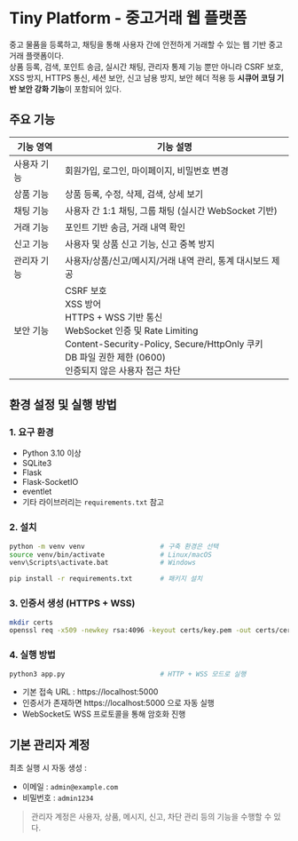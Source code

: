 # Tiny Platform - 중고거래 웹 플랫폼

중고 물품을 등록하고, 채팅을 통해 사용자 간에 안전하게 거래할 수 있는 웹 기반 중고거래 플랫폼이다.  
상품 등록, 검색, 포인트 송금, 실시간 채팅, 관리자 통제 기능 뿐만 아니라 CSRF 보호, XSS 방지, HTTPS 통신, 세션 보안, 신고 남용 방지, 보안 헤더 적용 등 **시큐어 코딩 기반 보안 강화 기능**이 포함되어 있다.



## 주요 기능

| 기능 영역      | 기능 설명 |
|----------------|----------------|
| 사용자 기능     | 회원가입, 로그인, 마이페이지, 비밀번호 변경 |
| 상품 기능       | 상품 등록, 수정, 삭제, 검색, 상세 보기 |
| 채팅 기능       | 사용자 간 1:1 채팅, 그룹 채팅 (실시간 WebSocket 기반) |
| 거래 기능       | 포인트 기반 송금, 거래 내역 확인 |
| 신고 기능       | 사용자 및 상품 신고 기능, 신고 중복 방지 |
| 관리자 기능     | 사용자/상품/신고/메시지/거래 내역 관리, 통계 대시보드 제공 |
| 보안 기능       | CSRF 보호<br>XSS 방어<br>HTTPS + WSS 기반 통신<br>WebSocket 인증 및 Rate Limiting<br>Content-Security-Policy, Secure/HttpOnly 쿠키<br>DB 파일 권한 제한 (0600)<br> 인증되지 않은 사용자 접근 차단 |



## 환경 설정 및 실행 방법

### 1. 요구 환경

- Python 3.10 이상
- SQLite3
- Flask
- Flask-SocketIO
- eventlet
- 기타 라이브러리는 `requirements.txt` 참고


### 2. 설치

```bash
python -m venv venv                   # 구축 환경은 선택
source venv/bin/activate              # Linux/macOS
venv\Scripts\activate.bat             # Windows

pip install -r requirements.txt       # 패키지 설치
```

### 3. 인증서 생성 (HTTPS + WSS)

```bash
mkdir certs
openssl req -x509 -newkey rsa:4096 -keyout certs/key.pem -out certs/cert.pem -days 365 -nodes
```


### 4. 실행 방법
```bash
python3 app.py                        # HTTP + WSS 모드로 실행
```
- 기본 접속 URL : https://localhost:5000
- 인증서가 존재하면 https://localhost:5000 으로 자동 실행
- WebSocket도 WSS 프로토콜을 통해 암호화 진행


## 기본 관리자 계정
최초 실행 시 자동 생성 : 
- 이메일 : `admin@example.com`
- 비밀번호 : `admin1234`
> 관리자 계정은 사용자, 상품, 메시지, 신고, 차단 관리 등의 기능을 수행할 수 있다.